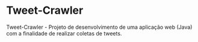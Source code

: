# Tweet-Crawler
Tweet-Crawler - Projeto de desenvolvimento de uma aplicação web (Java) com a finalidade de realizar coletas de tweets.
